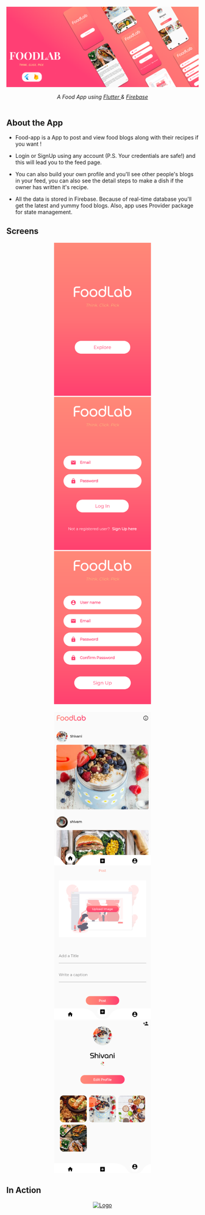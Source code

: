 <p align="center">
  <a href="https://github.com/Singh-Shivani/Food_Lab">
    <img src="AppScreensAndPoster/FoodLab_App_Poster.png" alt="Logo"> 
  </a>
</p>

<p align ="center"> 
<i>A Food App using <a href="https://flutter.dev/">Flutter </a> & <a href="https://firebase.google.com/">Firebase </a>  </i>
<br><br>
  
## About the App 

  - Food-app is a App to post and view food blogs along with their recipes if you want !
  
  - Login or SignUp using any account (P.S. Your credentials are safe!)  and this will lead you to the feed page.
  
  - You can also build your own profile and you'll see other people's blogs in your feed, you can also see the detail steps to make a dish if the owner has         written it's recipe.
  
  - All the data is stored in Firebase. Because of real-time database you'll get the latest and yummy food blogs. Also, app uses Provider package for state     management.
  

  
## Screens 
<p align="center">
<img src="AppScreensAndPoster/landing.png" height="400"/><img src="AppScreensAndPoster/login.png" height="400" hspace="20"/><img src="AppScreensAndPoster/signup.png" height="400" /><br><br>
<img src="AppScreensAndPoster/home.png" height="400"/><img src="AppScreensAndPoster/post.png" height="400"hspace="20"/><img src="AppScreensAndPoster/profile.png" height="400" />
</p>

## In Action 
<p align="center">
  <a href="https://github.com/Singh-Shivani/Food_Lab">
    <img src="AppScreensAndPoster/FoodLab_App_gif.gif" alt="Logo" height="540"> 
  </a>
</p>


  
